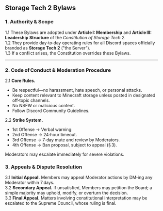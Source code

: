 ## Storage Tech 2 Bylaws

### 1. Authority & Scope
1.1 These Bylaws are adopted under **Article I: Membership** and **Article III: Leadership Structure** of the *Constitution of Storage Tech 2*.  
1.2 They provide day‑to‑day operating rules for all Discord spaces officially branded as **Storage Tech 2** ("the Server").  
1.3 If a conflict arises, the Constitution overrides these Bylaws.

---

### 2. Code of Conduct & Moderation Procedure
2.1 **Core Rules.**
* Be respectful—no harassment, hate speech, or personal attacks.
* Keep content relevant to Minecraft storage unless posted in designated off‑topic channels.
* No NSFW or malicious content.
* Follow Discord Community Guidelines.

2.2 **Strike System.**
* 1st Offense → Verbal warning
* 2nd Offense → 24‑hour timeout.
* 3rd Offense → 7‑day mute and review by Moderators.
* 4th Offense → Ban proposal, subject to appeal (§ 3).

Moderators may escalate immediately for severe violations.


### 3. Appeals & Dispute Resolution
3.1 **Initial Appeal.** Members may appeal Moderator actions by DM‑ing any Moderator within 7 days.  
3.2 **Secondary Appeal.** If unsatisfied, Members may petition the Board; a simple majority may uphold, modify, or overturn the decision.  
3.3 **Final Appeal.** Matters involving constitutional interpretation may be escalated to the Supreme Council, whose ruling is final.
